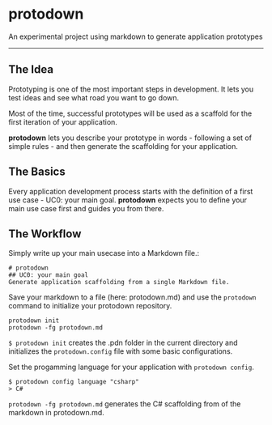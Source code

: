 # protodown
An experimental project using markdown to generate application prototypes
***

## The Idea
Prototyping is one of the most important steps in development. It lets you test ideas and see what road you want to go down.

Most of the time, successful prototypes will be used as a scaffold for the first iteration of your application.

**protodown** lets you describe your prototype in words - following a set of simple rules - and then generate the scaffolding for your application.

## The Basics
Every application development process starts with the definition of a first use case - UC0: your main goal. **protodown** expects you to define your main use case first and guides you from there.

## The Workflow
Simply write up your main usecase into a Markdown file.: 

```
# protodown
## UC0: your main goal
Generate application scaffolding from a single Markdown file.
```
Save your markdown to a file (here: protodown.md) and use the `protodown` command to initialize your protodown repository.

```
protodown init
protodown -fg protodown.md
```

`$ protodown init` creates the .pdn folder in the current directory and initializes the `protodown.config` file with some basic configurations.

Set the progamming language for your application with `protodown config`.
```
$ protodown config language "csharp"
> C#
```

`protodown -fg protodown.md` generates the C# scaffolding from of the markdown in protodown.md.
